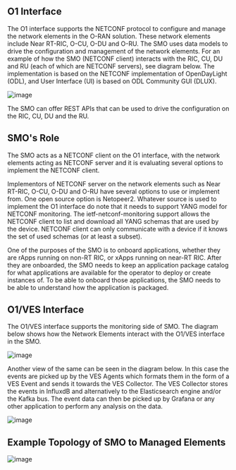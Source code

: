 ## O1 Interface
The O1 interface supports the NETCONF protocol to configure and manage the network elements in the O-RAN solution. These network elements include Near RT-RIC, O-CU, O-DU and O-RU. The SMO uses data models to drive the configuration and management of the network elements.
For an example of how the SMO (NETCONF client) interacts with the RIC, CU, DU and RU (each of which are NETCONF servers), see diagram below. The implementation is based on the NETCONF implementation of OpenDayLight (ODL),
and User Interface (UI) is based on ODL Community GUI (DLUX).

![image](https://github.com/bmw-ece-ntust/internship/assets/145204053/f309f007-d895-4202-b5e9-e503411cc9ba)

The SMO can offer REST APIs that can be used to drive the configuration on the RIC, CU, DU and the RU. 

## SMO's Role
The SMO acts as a NETCONF client on the O1 interface, with the network elements acting as NETCONF server and it is evaluating several options to implement the NETCONF client.

Implementors of NETCONF server on the network elements such as Near RT-RIC, O-CU, O-DU and O-RU have several options to use or implement from. One open source option is Netopeer2. Whatever source is used to implement the O1 interface do note that it needs to support YANG model for NETCONF monitoring.
The ietf-netconf-monitoring support allows the NETCONF client to list and download all YANG schemas that are used by the device. NETCONF client can only communicate with a device if it knows the set of used schemas (or at least a subset).

One of the purposes of the SMO is to onboard applications, whether they are rApps running on non-RT RIC, or xApps running on near-RT RIC. After they are onboarded, the SMO needs to keep an application package catalog for what applications are available for the operator to deploy or create instances of.
To be able to onboard those applications, the SMO needs to be able to understand how the application is packaged.


## O1/VES Interface
The O1/VES interface supports the monitoring side of SMO. The diagram below shows how the Network Elements interact with the O1/VES interface in the SMO.

![image](https://github.com/bmw-ece-ntust/internship/assets/145204053/9a4b2229-f98d-49e9-9cbe-a34eb884f873)

Another view of the same can be seen in the diagram below. In this case the events are picked up by the VES Agents which formats them in the form of a VES Event and sends it towards the VES Collector.
The VES Collector stores the events in InfluxdB and alternatively to the Elasticsearch engine and/or the Kafka bus. The event data can then be picked up by Grafana or any other application to perform any analysis on the data.

![image](https://github.com/bmw-ece-ntust/internship/assets/145204053/2ffb857e-4e46-47b2-9526-3d398d898b6d)

## Example Topology of SMO to Managed Elements
![image](https://github.com/bmw-ece-ntust/internship/assets/145204053/26816eca-4d9b-4821-b18d-29fe67070e19)

